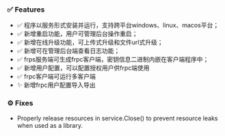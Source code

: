 ### ✅ Features

* ✅ 程序以服务形式安装并运行，支持跨平台windows、linux、macos平台；
* ✅ 新增重启功能，用户可管理后台操作重启；
* ✅ 新增在线升级功能，可上传式升级和文件url式升级；
* ✅ 新增可在管理后台端查看日志功能；
* ✅ frps服务端可生成frpc客户端，密钥信息二进制内嵌在客户端程序中；
* ✅ 新增用户配置，可以配置授权用户供frpc端使用
* ✅ frpc客户端可运行多客户端
* ✨ 新增frpc用户配置导入导出

### ⚙️ Fixes

* Properly release resources in service.Close() to prevent resource leaks when used as a library.
